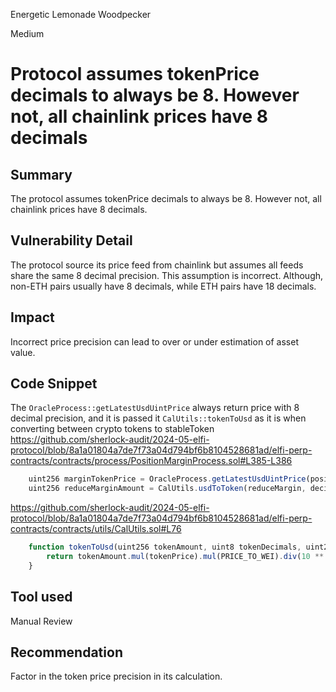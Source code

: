 Energetic Lemonade Woodpecker

Medium

# Protocol assumes tokenPrice decimals to always be 8. However not, all chainlink prices have 8 decimals

## Summary
The protocol assumes tokenPrice decimals to always be 8. However not, all chainlink prices have 8 decimals.

## Vulnerability Detail
The protocol source its price feed from chainlink but assumes all feeds share the same  8 decimal precision. This assumption is incorrect. Although, non-ETH pairs usually have 8 decimals, while ETH pairs have 18 decimals.

## Impact
Incorrect price precision can lead to over or under estimation of asset value.

## Code Snippet
The `OracleProcess::getLatestUsdUintPrice` always return price with 8 decimal precision, and it is passed it `CalUtils::tokenToUsd` as it is when converting between crypto tokens to stableToken
https://github.com/sherlock-audit/2024-05-elfi-protocol/blob/8a1a01804a7de7f73a04d794bf6b8104528681ad/elfi-perp-contracts/contracts/process/PositionMarginProcess.sol#L385-L386
```js
	uint256 marginTokenPrice = OracleProcess.getLatestUsdUintPrice(position.marginToken, !position.isLong);
	uint256 reduceMarginAmount = CalUtils.usdToToken(reduceMargin, decimals, marginTokenPrice);
```

https://github.com/sherlock-audit/2024-05-elfi-protocol/blob/8a1a01804a7de7f73a04d794bf6b8104528681ad/elfi-perp-contracts/contracts/utils/CalUtils.sol#L76
```js
	function tokenToUsd(uint256 tokenAmount, uint8 tokenDecimals, uint256 tokenPrice) external pure returns (uint256) {
		return tokenAmount.mul(tokenPrice).mul(PRICE_TO_WEI).div(10 ** tokenDecimals);
	} 
```

## Tool used

Manual Review

## Recommendation
Factor in the token price precision in its calculation.